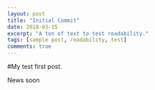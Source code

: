 ```yaml
---
layout: post
title: "Initial Commit"
date: 2018-03-15
excerpt: "A ton of text to test readability."
tags: [sample post, readability, test]
comments: true
---
```


#My test first post.

News soon 


